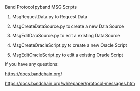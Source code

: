 Band Protocol pyband MSG Scripts

1. MsgRequestData.py to Request Data

2. MsgCreateDataSource.py to create a new Data Source
3. MsgEditDataSource.py to edit a existing Data Source

4. MsgCreateOracleScript.py to create a new Oracle Script
5. MsgEditOracleScript.py to edit a existing Oracle Script



If you have any questions: 

https://docs.bandchain.org/

https://docs.bandchain.org/whitepaper/protocol-messages.htm